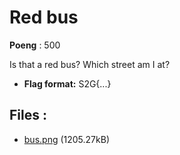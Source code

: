 # Red bus
**Poeng** : 500

Is that a red bus? Which street am I at?


- **Flag format:** S2G{...}

## Files : 

 - [bus.png](./bus.png) (1205.27kB)